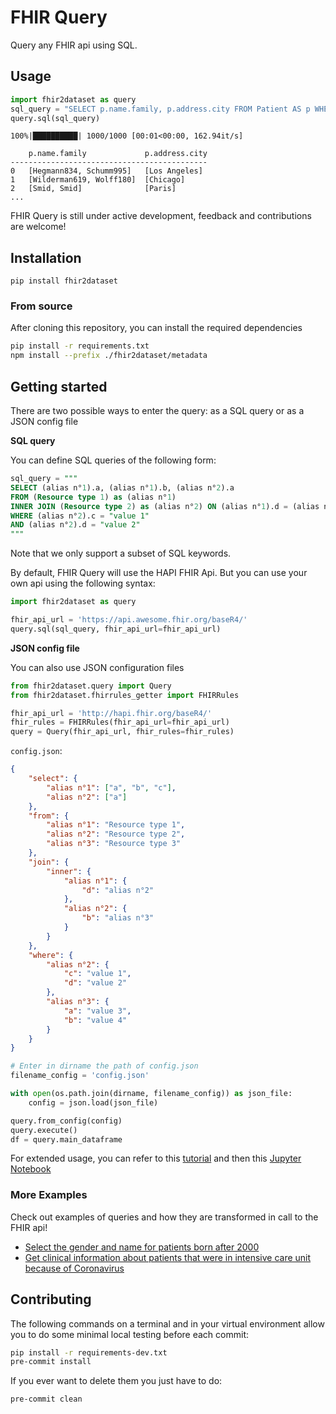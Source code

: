 # FHIR Query

Query any FHIR api using SQL.

## Usage

```python
import fhir2dataset as query
sql_query = "SELECT p.name.family, p.address.city FROM Patient AS p WHERE p.birthdate=1944 AND p.gender = 'female'"
query.sql(sql_query)
```
```
100%|██████████| 1000/1000 [00:01<00:00, 162.94it/s]

    p.name.family             p.address.city
--------------------------------------------
0   [Hegmann834, Schumm995]   [Los Angeles]
1   [Wilderman619, Wolff180]  [Chicago]
2   [Smid, Smid]              [Paris]
...
```

FHIR Query is still under active development, feedback and contributions are welcome!

## Installation

`pip install fhir2dataset`

### From source

After cloning this repository, you can install the required dependencies

```bash
pip install -r requirements.txt
npm install --prefix ./fhir2dataset/metadata
```

## Getting started

There are two possible ways to enter the query: as a SQL query or as a JSON config file

**SQL query**

You can define SQL queries of the following form:
```sql
sql_query = """
SELECT (alias n°1).a, (alias n°1).b, (alias n°2).a 
FROM (Resource type 1) as (alias n°1)
INNER JOIN (Resource type 2) as (alias n°2) ON (alias n°1).d = (alias n°2)
WHERE (alias n°2).c = "value 1"
AND (alias n°2).d = "value 2"
"""
```
Note that we only support a subset of SQL keywords.

By default, FHIR Query will use the HAPI FHIR Api. But you can use your own api using the following syntax:

```python
import fhir2dataset as query

fhir_api_url = 'https://api.awesome.fhir.org/baseR4/'
query.sql(sql_query, fhir_api_url=fhir_api_url)
```

**JSON config file**

You can also use JSON configuration files

```python
from fhir2dataset.query import Query
from fhir2dataset.fhirrules_getter import FHIRRules

fhir_api_url = 'http://hapi.fhir.org/baseR4/'
fhir_rules = FHIRRules(fhir_api_url=fhir_api_url)
query = Query(fhir_api_url, fhir_rules=fhir_rules)
```

`config.json`:

```json
{
    "select": {
        "alias n°1": ["a", "b", "c"],
        "alias n°2": ["a"]
    },
    "from": {
        "alias n°1": "Resource type 1",
        "alias n°2": "Resource type 2",
        "alias n°3": "Resource type 3"
    },
    "join": {
        "inner": {
            "alias n°1": {
                "d": "alias n°2"
            },
            "alias n°2": {
                "b": "alias n°3"
            }
        }
    },
    "where": {
        "alias n°2": {
            "c": "value 1",
            "d": "value 2"
        },
        "alias n°3": {
            "a": "value 3",
            "b": "value 4"
        }
    }
}
```

```python
# Enter in dirname the path of config.json
filename_config = 'config.json'

with open(os.path.join(dirname, filename_config)) as json_file:
    config = json.load(json_file)

query.from_config(config)
query.execute()
df = query.main_dataframe
```

For extended usage, you can refer to this [tutorial](https://htmlpreview.github.io/?https://github.com/arkhn/FHIR2Dataset/blob/query_tests/examples/tutorial.html) and then this [Jupyter Notebook](examples/example.ipynb)


### More Examples

Check out examples of queries and how they are transformed in call to the FHIR api!

-   [Select the gender and name for patients born after 2000](examples/example1.md)
-   [Get clinical information about patients that were in intensive care unit because of Coronavirus](examples/example2.md)

## Contributing

The following commands on a terminal and in your virtual environment allow you to do some minimal local testing before each commit:

```bash
pip install -r requirements-dev.txt
pre-commit install
```

If you ever want to delete them you just have to do:

```bash
pre-commit clean
```
